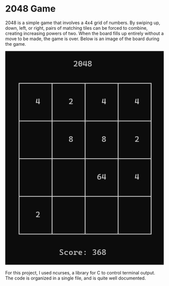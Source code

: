 # 2048 Game

2048 is a simple game that involves a 4x4 grid of numbers. By swiping up, down, left, or right, pairs of matching tiles can be forced to combine, creating increasing powers of two. When the board fills up entirely without a move to be made, the game is over. Below is an image of the board during the game.

<p align="middle">
  <img src="/2048/gameplay.jpg" width="600"/>
</p>

For this project, I used ncurses, a library for C to control terminal output. The code is organized in a single file, and is quite well documented.
